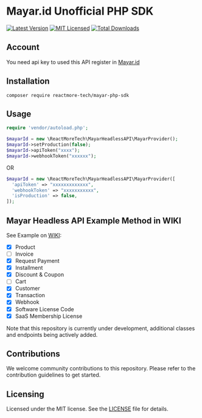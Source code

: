 # Mayar.id Unofficial PHP SDK

[![Latest Version](https://img.shields.io/github/release/reactmore-tech/mayar-headless-api.svg?style=flat-square)](https://github.com/reactmore-tech/mayar-headless-api/releases)
[![MIT Licensed](https://img.shields.io/badge/license-MIT-brightgreen.svg?style=flat-square)](LICENSE.md)
[![Total Downloads](https://img.shields.io/packagist/dt/reactmore-tech/mayar-headless-api.svg?style=flat-square)](https://packagist.org/packages/reactmore-tech/mayar-headless-api)

## Account

You need api key to used this API register in [Mayar.id](https://web.mayar.id/sign-in/coupon/AWxPjjx)

## Installation

```cli
composer require reactmore-tech/mayar-php-sdk
```

## Usage

```php
require 'vendor/autoload.php';

$mayarId = new \ReactMoreTech\MayarHeadlessAPI\MayarProvider();
$mayarId->setProduction(false);
$mayarId->apiToken("xxxx");
$mayarId->webhookToken("xxxxxx");
```

OR

```php
$mayarId = new \ReactMoreTech\MayarHeadlessAPI\MayarProvider([
  'apiToken' => "xxxxxxxxxxxxx",
  'webhookToken' => "xxxxxxxxxxx",
  'isProduction' => false,
]);
```

## Mayar Headless API Example Method in WIKI

See Example on [WIKI](https://github.com/reactmore-tech/mayar-headless-api/wiki):

- [X] Product
- [ ] Invoice
- [X] Request Payment
- [X] Installment
- [X] Discount & Coupon
- [ ] Cart
- [X] Customer
- [X] Transaction
- [X] Webhook
- [X] Software License Code
- [X] SaaS Membership License

Note that this repository is currently under development, additional classes and endpoints being actively added.

## Contributions

We welcome community contributions to this repository. Please refer to the contribution guidelines to get started.

## Licensing

Licensed under the MIT license. See the [LICENSE](LICENSE) file for details.